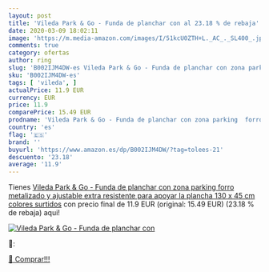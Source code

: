 ```yaml
---
layout: post
title: 'Vileda Park & Go - Funda de planchar con al 23.18 % de rebaja'
date: 2020-03-09 18:02:11
image: 'https://m.media-amazon.com/images/I/51kcU0ZTH+L._AC_._SL400_.jpg'
comments: true
category: ofertas
author: ring
slug: 'B002IJM4DW-es Vileda Park & Go - Funda de planchar con zona parking...'
sku: 'B002IJM4DW-es'
tags: [ 'vileda', ]
actualPrice: 11.9 EUR
currency: EUR
price: 11.9
comparePrice: 15.49 EUR
prodname: 'Vileda Park & Go - Funda de planchar con zona parking  forro metalizado y ajustable  extra resistente para apoyar la plancha  130 x 45 cm  colores surtidos'
country: 'es'
flag: '🇪🇸'
brand: ''
buyurl: 'https://www.amazon.es/dp/B002IJM4DW/?tag=tolees-21'
descuento: '23.18'
average: '11.9'
---
```


Tienes [Vileda Park & Go - Funda de planchar con zona parking  forro metalizado y ajustable  extra resistente para apoyar la plancha  130 x 45 cm  colores surtidos](https://www.amazon.es/dp/B002IJM4DW/?tag=tolees-21) con precio final de  11.9 EUR (original: 15.49 EUR) (23.18 %  de rebaja) aqui!

[![Vileda Park & Go - Funda de planchar con](https://m.media-amazon.com/images/I/51kcU0ZTH+L._AC_._SL400_.jpg)](https://www.amazon.es/dp/B002IJM4DW/?tag=tolees-21)

🔎:


[🛒 Comprar!!!](https://www.amazon.es/dp/B002IJM4DW/?tag=tolees-21)
